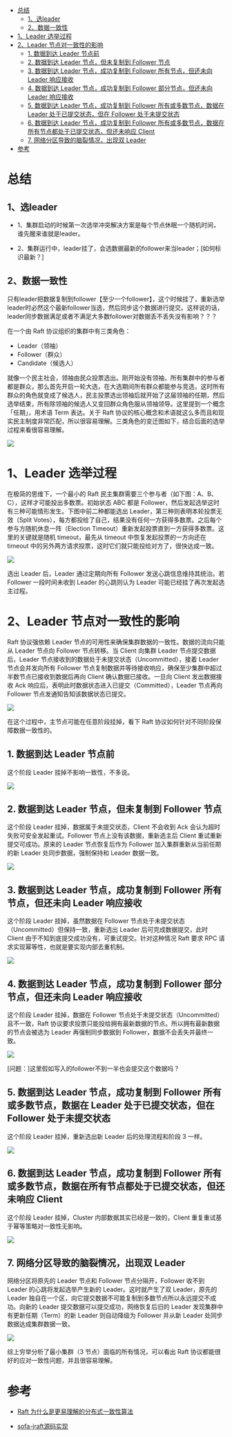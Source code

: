 



<!-- TOC -->

- [总结](#总结)
    - [1、选leader](#1选leader)
    - [2、数据一致性](#2数据一致性)
- [1、Leader 选举过程](#1leader-选举过程)
- [2、Leader 节点对一致性的影响](#2leader-节点对一致性的影响)
    - [1. 数据到达 Leader 节点前](#1-数据到达-leader-节点前)
    - [2. 数据到达 Leader 节点，但未复制到 Follower 节点](#2-数据到达-leader-节点但未复制到-follower-节点)
    - [3. 数据到达 Leader 节点，成功复制到 Follower 所有节点，但还未向 Leader 响应接收](#3-数据到达-leader-节点成功复制到-follower-所有节点但还未向-leader-响应接收)
    - [4. 数据到达 Leader 节点，成功复制到 Follower 部分节点，但还未向 Leader 响应接收](#4-数据到达-leader-节点成功复制到-follower-部分节点但还未向-leader-响应接收)
    - [5. 数据到达 Leader 节点，成功复制到 Follower 所有或多数节点，数据在 Leader 处于已提交状态，但在 Follower 处于未提交状态](#5-数据到达-leader-节点成功复制到-follower-所有或多数节点数据在-leader-处于已提交状态但在-follower-处于未提交状态)
    - [6. 数据到达 Leader 节点，成功复制到 Follower 所有或多数节点，数据在所有节点都处于已提交状态，但还未响应 Client](#6-数据到达-leader-节点成功复制到-follower-所有或多数节点数据在所有节点都处于已提交状态但还未响应-client)
    - [7. 网络分区导致的脑裂情况，出现双 Leader](#7-网络分区导致的脑裂情况出现双-leader)
- [参考](#参考)

<!-- /TOC -->




# 总结

## 1、选leader

- 1、集群启动的时候第一次选举冲突解决方案是每个节点休眠一个随机时间，谁先醒来谁就是leader。

- 2、集群运行中，leader挂了，会选数据最新的follower来当leader；[如何标识最新？]


## 2、数据一致性

只有leader把数据复制到follower【至少一个follower】，这个时候挂了，重新选举leader时必然这个最新follower当选，然后同步这个数据进行提交。这样说的话，leader同步数据满足或者不满足大多数follower对数据丢不丢失没有影响？？？




在一个由 Raft 协议组织的集群中有三类角色：

- Leader（领袖）
- Follower（群众）
- Candidate（候选人）

就像一个民主社会，领袖由民众投票选出。刚开始没有领袖，所有集群中的参与者都是群众，那么首先开启一轮大选，在大选期间所有群众都能参与竞选，这时所有群众的角色就变成了候选人，民主投票选出领袖后就开始了这届领袖的任期，然后选举结束，所有除领袖的候选人又变回群众角色服从领袖领导。这里提到一个概念「任期」，用术语 Term 表达。关于 Raft 协议的核心概念和术语就这么多而且和现实民主制度非常匹配，所以很容易理解。三类角色的变迁图如下，结合后面的选举过程来看很容易理解。


![](../../pic/2020-04-05-08-58-54.png)


# 1、Leader 选举过程

在极简的思维下，一个最小的 Raft 民主集群需要三个参与者（如下图：A、B、C），这样才可能投出多数票。初始状态 ABC 都是 Follower，然后发起选举这时有三种可能情形发生。下图中前二种都能选出 Leader，第三种则表明本轮投票无效（Split Votes），每方都投给了自己，结果没有任何一方获得多数票。之后每个参与方随机休息一阵（Election Timeout）重新发起投票直到一方获得多数票。这里的关键就是随机 timeout，最先从 timeout 中恢复发起投票的一方向还在 timeout 中的另外两方请求投票，这时它们就只能投给对方了，很快达成一致。

![](../../pic/2020-04-05-09-00-27.png)

选出 Leader 后，Leader 通过定期向所有 Follower 发送心跳信息维持其统治。若 Follower 一段时间未收到 Leader 的心跳则认为 Leader 可能已经挂了再次发起选主过程。


# 2、Leader 节点对一致性的影响


Raft 协议强依赖 Leader 节点的可用性来确保集群数据的一致性。数据的流向只能从 Leader 节点向 Follower 节点转移。当 Client 向集群 Leader 节点提交数据后，Leader 节点接收到的数据处于未提交状态（Uncommitted），接着 Leader 节点会并发向所有 Follower 节点复制数据并等待接收响应，确保至少集群中超过半数节点已接收到数据后再向 Client 确认数据已接收。一旦向 Client 发出数据接收 Ack 响应后，表明此时数据状态进入已提交（Committed），Leader 节点再向 Follower 节点发通知告知该数据状态已提交。

![](../../pic/2020-04-05-09-02-49.png)


在这个过程中，主节点可能在任意阶段挂掉，看下 Raft 协议如何针对不同阶段保障数据一致性的。

## 1. 数据到达 Leader 节点前

这个阶段 Leader 挂掉不影响一致性，不多说。

![](../../pic/2020-04-05-09-03-35.png)



## 2. 数据到达 Leader 节点，但未复制到 Follower 节点

这个阶段 Leader 挂掉，数据属于未提交状态，Client 不会收到 Ack 会认为超时失败可安全发起重试。Follower 节点上没有该数据，重新选主后 Client 重试重新提交可成功。原来的 Leader 节点恢复后作为 Follower 加入集群重新从当前任期的新 Leader 处同步数据，强制保持和 Leader 数据一致。

![](../../pic/2020-04-05-09-04-42.png)



## 3. 数据到达 Leader 节点，成功复制到 Follower 所有节点，但还未向 Leader 响应接收

这个阶段 Leader 挂掉，虽然数据在 Follower 节点处于未提交状态（Uncommitted）但保持一致，重新选出 Leader 后可完成数据提交，此时 Client 由于不知到底提交成功没有，可重试提交。针对这种情况 Raft 要求 RPC 请求实现幂等性，也就是要实现内部去重机制。

![](../../pic/2020-04-05-09-05-38.png)



## 4. 数据到达 Leader 节点，成功复制到 Follower 部分节点，但还未向 Leader 响应接收

这个阶段 Leader 挂掉，数据在 Follower 节点处于未提交状态（Uncommitted）且不一致，Raft 协议要求投票只能投给拥有最新数据的节点。所以拥有最新数据的节点会被选为 Leader 再强制同步数据到 Follower，数据不会丢失并最终一致。

![](../../pic/2020-04-05-09-06-35.png)


[问题：]这里假如写入的follower不到一半也会提交这个数据吗？



## 5. 数据到达 Leader 节点，成功复制到 Follower 所有或多数节点，数据在 Leader 处于已提交状态，但在 Follower 处于未提交状态

这个阶段 Leader 挂掉，重新选出新 Leader 后的处理流程和阶段 3 一样。

![](../../pic/2020-04-05-09-10-14.png)


## 6. 数据到达 Leader 节点，成功复制到 Follower 所有或多数节点，数据在所有节点都处于已提交状态，但还未响应 Client

这个阶段 Leader 挂掉，Cluster 内部数据其实已经是一致的，Client 重复重试基于幂等策略对一致性无影响。

![](../../pic/2020-04-05-09-11-21.png)


## 7. 网络分区导致的脑裂情况，出现双 Leader

网络分区将原先的 Leader 节点和 Follower 节点分隔开，Follower 收不到 Leader 的心跳将发起选举产生新的 Leader。这时就产生了双 Leader，原先的 Leader 独自在一个区，向它提交数据不可能复制到多数节点所以永远提交不成功。向新的 Leader 提交数据可以提交成功，网络恢复后旧的 Leader 发现集群中有更新任期（Term）的新 Leader 则自动降级为 Follower 并从新 Leader 处同步数据达成集群数据一致。

![](../../pic/2020-04-05-09-11-46.png)

综上穷举分析了最小集群（3 节点）面临的所有情况，可以看出 Raft 协议都能很好的应对一致性问题，并且很容易理解。



















# 参考

- [Raft 为什么是更易理解的分布式一致性算法](https://www.cnblogs.com/mindwind/p/5231986.html)

- [sofa-jraft源码实现](https://github.com/lishuai2016/sofa-jraft/tree/b_f_master_20200404)
